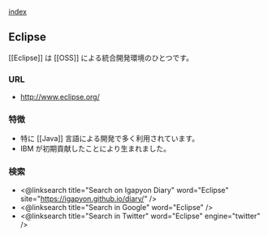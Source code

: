 [index](https://igapyon.github.io/diary/keyword/index.html)

## Eclipse

[[Eclipse]] は [[OSS]] による統合開発環境のひとつです。

### URL

* http://www.eclipse.org/

### 特徴

* 特に [[Java]] 言語による開発で多く利用されています。
* IBM が初期貢献したことにより生まれました。

### 検索

* <@linksearch title="Search on Igapyon Diary" word="Eclipse" site="https://igapyon.github.io/diary/" />
* <@linksearch title="Search in Google" word="Eclipse" />
* <@linksearch title="Search in Twitter" word="Eclipse" engine="twitter" />

